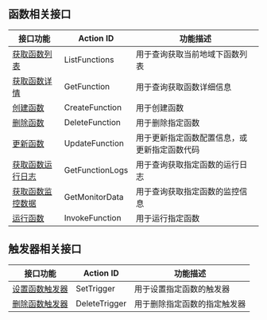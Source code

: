 ##  函数相关接口
| 接口功能 | Action ID | 功能描述
|---------|---------|---------|
| [获取函数列表](https://cloud.tencent.com/document/product/583/9744) | ListFunctions | 用于查询获取当前地域下函数列表
| [获取函数详情](https://cloud.tencent.com/document/product/583/9745) | GetFunction |用于查询获取函数详细信息
| [创建函数](https://cloud.tencent.com/document/product/583/9742) | CreateFunction | 用于创建函数
| [删除函数](https://cloud.tencent.com/document/product/583/9750) | DeleteFunction | 用于删除指定函数
| [更新函数](https://cloud.tencent.com/document/product/583/9743) | UpdateFunction |  用于更新指定函数配置信息，或更新指定函数代码
| [获取函数运行日志](https://cloud.tencent.com/document/product/583/9746) | GetFunctionLogs |  用于查询获取指定函数的运行日志
| [获取函数监控数据](https://cloud.tencent.com/document/product/583/10645) | GetMonitorData |  用于查询获取指定函数的监控信息
| [运行函数](https://cloud.tencent.com/document/product/583/9747) | InvokeFunction |  用于运行指定函数

##  触发器相关接口
| 接口功能 | Action ID | 功能描述
|---------|---------|---------|
| [设置函数触发器](https://cloud.tencent.com/document/product/583/9748) | SetTrigger |  用于设置指定函数的触发器
| [删除函数触发器](https://cloud.tencent.com/document/product/583/9749) | DeleteTrigger |  用于删除指定函数的指定触发器

